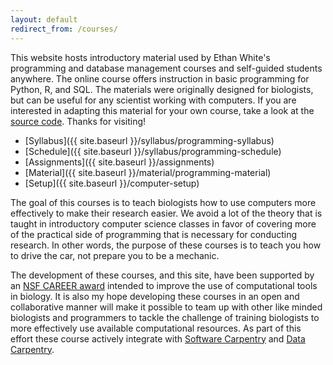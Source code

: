 ```yaml
---
layout: default
redirect_from: /courses/
---
```


This website hosts introductory material used by Ethan White's programming and database management courses and self-guided students anywhere. The online course offers instruction in basic programming for Python, R, and SQL. The materials were originally designed for biologists, but can be useful for any scientist working with computers. If you are interested in adapting this material for your own course, take a look at the [source code](https://github.com/ethanwhite/datacarp-semester-biology/blob/gh-pages/README.md). Thanks for visiting!

* [Syllabus]({{ site.baseurl }}/syllabus/programming-syllabus)
* [Schedule]({{ site.baseurl }}/syllabus/programming-schedule)
* [Assignments]({{ site.baseurl }}/assignments)
* [Material]({{ site.baseurl }}/material/programming-material)
* [Setup]({{ site.baseurl }}/computer-setup)

The goal of this courses is to teach biologists how to use computers more
effectively to make their research easier. We avoid a lot of the theory that is
taught in introductory computer science classes in favor of covering more of the
practical side of programming that is necessary for conducting research. In
other words, the purpose of these courses is to teach you how to drive the car,
not prepare you to be a mechanic.

The development of these courses, and this site, have been supported by an
[NSF CAREER award](http://nsf.gov/awardsearch/showAward?AWD_ID=0953694) intended
to improve the use of computational tools in biology. It is also my hope
developing these courses in an open and collaborative manner will make it
possible to team up with other like minded biologists and programmers to tackle
the challenge of training biologists to more effectively use available
computational resources. As part of this effort these course actively integrate
with [Software Carpentry](http://software-carpentry.org) and
[Data Carpentry](http://datacarpentry.org).
